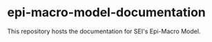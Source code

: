 # epi-macro-model-documentation

This repository hosts the documentation for SEI's Epi-Macro Model.
